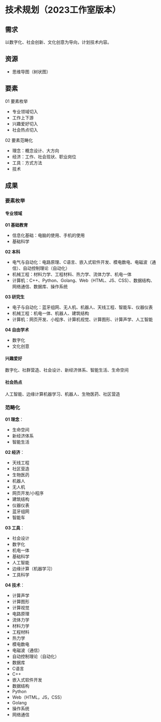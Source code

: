 # 技术规划（2023工作室版本）

## 需求

以数字化、社会创新、文化创意为导向，计划技术内容。



## 资源

- 思维导图（树状图）



## 要素

01 要素枚举

- 专业领域切入
- 工作上下游
- 兴趣爱好切入
- 社会热点切入



02 要素范畴化

- 理念：概念设计、大方向
- 经济：工作、社会现状、职业岗位
- 工具：方式方法
- 技术



## 成果

### 要素枚举

#### 专业领域

**01 基础教育**

- 信息化基础：电脑的使用、手机的使用
- 基础科学

**02 本科**

- 电气与自动化：电路原理、C语言、嵌入式软件开发、模电数电、电磁波（通信）、自动控制理论（自动化）
- 机械工程：材料力学、工程材料、热力学、流体力学、机电一体
- 计算机：C++、Python、Golang、Web（HTML、JS、CSS）、数据结构、网络通信、数据库、操作系统

**03 研究生**

- 电子与自动化：蓝牙组网、无人机、机器人、天线工程、智能车、仪器仪表
- 机械工程：机电一体、机器人、建筑结构
- 计算机：网页开发、小程序、计算机视觉、计算图形、计算声学、人工智能

**04 自由学术**

- 数字化
- 文化创意



#### 兴趣爱好

数字化、社群营造、社会设计、新经济体系、智能生活、生命空间



#### 社会热点

人工智能、边缘计算机器学习、机器人、生物医药、社区营造



### 范畴化

**01 理念**：

- 生命空间
- 新经济体系
- 智能生活



**02 经济**：

- 天线工程
- 社区营造
- 生物医药
- 机器人
- 无人机
- 网页开发/小程序
- 建筑结构
- 仪器仪表
- 蓝牙组网
- 智能车



**03 工具**：

- 社会设计
- 数字化
- 机电一体
- 基础科学
- 人工智能
- 边缘计算（机器学习）
- 工具科学



**04 技术**：

- 计算声学
- 计算图形
- 计算视觉
- 电路原理
- 流体力学
- 材料力学
- 工程材料
- 热力学
- 模电数电
- 电磁波（通信）
- 自动控制理论（自动化）
- 数据库
- C语言
- C++
- 嵌入式软件开发
- 数据结构
- Python
- Web（HTML，JS，CSS）
- Golang
- 操作系统
- 网络通信

